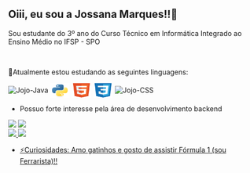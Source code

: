 ## Oiii, eu sou a Jossana Marques!!👋

<p>Sou estudante do 3º ano do Curso Técnico em Informática Integrado ao Ensino Médio no IFSP - SPO

<!--ícones das linguagens-->
<div style="display: inline_block"><br>
  <p>🌱Atualmente estou estudando as seguintes linguagens:</p>
  <img align="center" alt="Jojo-Java" height="35" width="40" src="https://cdn.jsdelivr.net/gh/devicons/devicon@latest/icons/java/java-original.svg">
  <img align="center" alt="Jojo-Python" height="30" width="40" src="https://raw.githubusercontent.com/devicons/devicon/master/icons/python/python-original.svg">
  <img align="center" alt="Jojo-HTML" height="30" width="40" src="https://raw.githubusercontent.com/devicons/devicon/master/icons/html5/html5-original.svg">
  <img align="center" alt="Jojo-CSS" height="30" width="40" src="https://raw.githubusercontent.com/devicons/devicon/master/icons/css3/css3-original.svg">
  <img align="center" alt="Jojo-CSS" height="70" width="60" src="https://cdn.jsdelivr.net/gh/devicons/devicon@latest/icons/mysql/mysql-original-wordmark.svg"> 

- Possuo forte interesse pela área de desenvolvimento backend
<!--estatísticas e linguagens mais usadas-->
</div>
 <img heigth="180cm" src="https://github-readme-stats.vercel.app/api?username=JojoMarques&theme=radical">
<img heigth="180cm" src="https://github-readme-stats.vercel.app/api/top-langs/?username=JojoMarques&theme=radical&layout=compact">
</div>

<!--informações de contato-->
<div>
  <a href="https://instagram.com/tmarques_jo" target="_blank"> <img src="https://img.shields.io/badge/-Instagram-%23E4405F?style=for-the-badge&logo=instagram&logoColor=white" target="_blank">
    <a href="https://" target="_blank"> <img src="https://img.shields.io/badge/Portfolio-FF5722?style=for-the-badge&logo=todoist&logoColor=white" target="_blank">
</div>


- ⚡Curiosidades: Amo gatinhos e gosto de assistir Fórmula 1 (sou Ferrarista)!!
